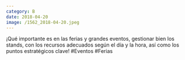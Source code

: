 ```yaml
--- 
category: B 
date: 2018-04-20 
image: /1562_2018-04-20.jpeg 
--- 
```


¡Qué importante es en las ferias y grandes eventos, gestionar bien los stands, con los recursos adecuados según el día y la hora, así como los puntos estratégicos clave! #Eventos #Ferias